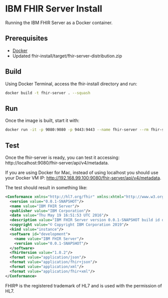 # IBM FHIR Server Install

Running the IBM FHIR Server as a Docker container.

## Prerequisites

- [Docker]
- Updated fhir-install/target/fhir-server-distribution.zip

## Build

Using Docker Terminal, access the fhir-install directory and run:

```sh
docker build -t fhir-server . --squash
```
## Run

Once the image is built, start it with:

```sh
docker run -it -p 9080:9080 -p 9443:9443 --name fhir-server --rm fhir-server
```

## Test

Once the fhir-server is ready, you can test it accessing: http://localhost:9080/fhir-server/api/v4/metadata.

If you are using Docker for Mac, instead of using localhost you should use your Docker VM IP: http://192.168.99.100:9080/fhir-server/api/v4/metadata.

The test should result in something like:

```xml
<Conformance xmlns="http://hl7.org/fhir" xmlns:xhtml="http://www.w3.org/1999/xhtml">
  <version value="0.0.1-SNAPSHOT"/>
  <name value="IBM FHIR Server"/>
  <publisher value="IBM Corporation"/>
  <date value="Thu May 19 16:51:53 UTC 2016"/>
  <description value="IBM FHIR Server version 0.0.1-SNAPSHOT build id development"/>
  <copyright value="© Copyright IBM Corporation 2019"/>
  <kind value="instance"/>
  <software id="development">
    <name value="IBM FHIR Server"/>
    <version value="0.0.1-SNAPSHOT"/>
  </software>
  <fhirVersion value="1.0.2"/>
  <format value="application/json"/>
  <format value="application/fhir+json"/>
  <format value="application/xml"/>
  <format value="application/fhir+xml"/>
</Conformance>
```

FHIR® is the registered trademark of HL7 and is used with the permission of HL7.

[Docker]: <http://docker.com>
